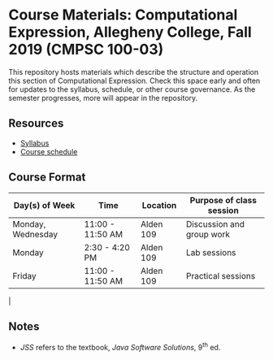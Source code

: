 # Course Materials: Computational Expression, Allegheny College, Fall 2019 (CMPSC 100-03)
This repository hosts materials which describe the structure and operation this section of Computational Expression. Check this space early and often for updates to the syllabus, schedule, or other course governance. As the semester progresses, more will appear in the repository.
## Resources
* [Syllabus](Syllabus/CMPSC%20100%20-%20Syllabus.pdf)
* [Course schedule](https://docs.google.com/spreadsheets/d/1Cr8kZ5UySw0xhsUFBy_GY4ADZbqpMUgYo-SU2d-zQtE/edit?usp=sharing)
## Course Format
|Day(s) of Week   |Time            |Location |Purpose of class session |
|-----------------|----------------|---------|-------------------------|
|Monday, Wednesday|11:00 - 11:50 AM|Alden 109|Discussion and group work|
|Monday           |2:30 - 4:20 PM  |Alden 109|Lab sessions             |
|Friday           |11:00 - 11:50 AM|Alden 109|Practical sessions       |
|
## Notes
* _JSS_ refers to the textbook, _Java Software Solutions_, 9<sup>th</sup> ed.